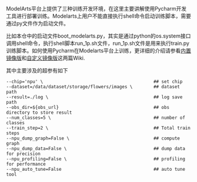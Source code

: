 ModelArts平台上提供了三种训练开发环境，在这里主要讲解使用Pycharm开发工具进行部署训练。Modelarts上用户不能直接执行shell命令启动训练脚本，需要通过py文件作为启动文件。

比如本仓中的启动文件boot_modelarts.py，其实是通过python的os.system接口调用shell命令，执行shell脚本run_1p.sh文件，run_1p.sh文件是用来执行train.py训练脚本。如何使用Pycharm在Modelarts平台上训练，更详细的介绍请参看[内置镜像版](https://gitee.com/ascend/modelzoo/wikis/ModelArts%E4%B8%8A%E4%BD%BF%E7%94%A8NPU%E7%8E%AF%E5%A2%83%E8%AE%AD%E7%BB%83%E7%A4%BA%E4%BE%8B?sort_id=3155028)和[自定义镜像版](https://gitee.com/ascend/modelzoo/wikis/ModelArts%E8%87%AA%E5%AE%9A%E4%B9%89NPU%E8%AE%AD%E7%BB%83%E7%8E%AF%E5%A2%83%E9%95%9C%E5%83%8F%E6%89%8B%E5%86%8C%E3%80%90%E5%9F%BA%E7%A1%80%E7%89%88%E3%80%91?sort_id=3205360)这两篇Wiki.

其中主要涉及的超参有如下
```
--chip='npu' \                                          ## set chip 
--dataset=/data/dataset/storage/flowers/images \        ## dataset path
--result=./log \                                        ## log save path
--obs_dir=${obs_url}                                    ## obs directory to store result
--num_classes=5 \                                       ## number of classes
--train_step=2 \                                        ## Total train steps
--npu_dump_graph=False \                                ## compute graph
--npu_dump_data=False \                                 ## dump data for precision
--npu_profiling=False \                                 ## profiling for performance
--npu_auto_tune=False                                   ## auto tune tool 
```